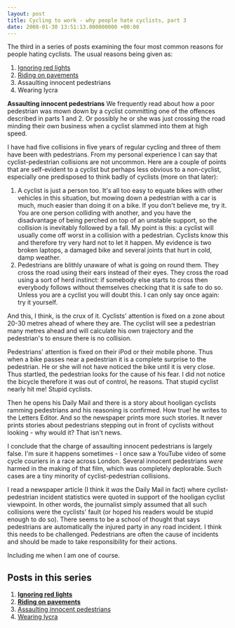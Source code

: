 ```yaml
---
layout: post
title: Cycling to work - why people hate cyclists, part 3
date: 2008-01-30 13:51:13.000000000 +00:00
---
```

<script type="text/javascript"><!--
google_ad_client = "ca-pub-2148551173170619";
/* Hate cyclists */
google_ad_slot = "9923687537";
google_ad_width = 468;
google_ad_height = 60;
//-->
</script>
<script type="text/javascript"
src="http://pagead2.googlesyndication.com/pagead/show_ads.js">
</script>

<div>The third in a series of posts examining the four most common reasons for people hating cyclists. The usual reasons being given as:</div>
<div>
<ol>
	<li>
<div><a target="_blank" href="http://blog.dominicsayers.com/2008/01/28/cycling-to-work-why-people-hate-cyclists-part-1/">Ignoring red lights</a></div>
</li>
	<li>
<div>
<div><a target="_blank" href="http://blog.dominicsayers.com/2008/01/29/cycling-to-work-why-people-hate-cyclists-part-2/">Riding on pavements</a></div>
</div>
</li>
	<li>
<div>
<div>Assaulting innocent pedestrians</div>
</div>
</li>
	<li>Wearing lycra  </li>
</ol>
</div>
<strong>Assaulting innocent pedestrians</strong>
We frequently read about how a poor pedestrian was mown down by a cyclist committing one of the offences described in parts 1 and 2. Or possibly he or she was just crossing the road minding their own business when a cyclist slammed into them at high speed.

I have had five collisions in five years of regular cycling and three of them have been with pedestrians. From my personal experience I can say that cyclist-pedestrian collisions are not uncommon. Here are a couple of points that are self-evident to a cyclist but perhaps less obvious to a non-cyclist, especially one predisposed to think badly of cyclists (more on that later):
<ol>
	<li>
<div>A cyclist is just a person too. It's all too easy to equate bikes with other vehicles in this situation, but mowing down a pedestrian with a car is much, much easier than doing it on a bike. If you don't believe me, try it. You are one person colliding with another, and you have the disadvantage of being perched on top of an unstable support, so the collision is inevitably followed by a fall. My point is this: a cyclist will usually come off worst in a collision with a pedestrian. Cyclists know this and therefore try very hard not to let it happen. My evidence is two broken laptops, a damaged bike and several joints that hurt in cold, damp weather.</div>
</li>
	<li>
<div>Pedestrians are blithly unaware of what is going on round them. They cross the road using their ears instead of their eyes. They cross the road using a sort of herd instinct: if somebody else starts to cross then everybody follows without themselves checking that it is safe to do so. Unless you are a cyclist you will doubt this. I can only say once again: try it yourself.</div>
</li>
</ol>
And this, I think, is the crux of it. Cyclists' attention is fixed on a zone about 20-30 metres ahead of where they are. The cyclist will see a pedestrian many metres ahead and will calculate his own trajectory and the pedestrian's to ensure there is no collision.

Pedestrians' attention is fixed on their iPod or their mobile phone. Thus when a bike passes near a pedestrian it is a complete surprise to the pedestrian. He or she will not have noticed the bike until it is very close. Thus startled, the pedestrian looks for the cause of his fear. I did not notice the bicycle therefore it was out of control, he reasons. That stupid cyclist nearly hit me! Stupid cyclists.

Then he opens his Daily Mail and there is a story about hooligan cyclists ramming pedestrians and his reasoning is confirmed. How true! he writes to the Letters Editor. And so the newspaper prints more such stories. It never prints stories about pedestrians stepping out in front of cyclists without looking - why would it? That isn't news.

I conclude that the charge of assaulting innocent pedestrians is largely false. I'm sure it happens sometimes - I once saw a YouTube video of some cycle couriers in a race across London. Several innocent pedestrians <em>were</em> harmed in the making of that film, which was completely deplorable. Such cases are a tiny minority of cyclist-pedestrian collisions.

I read a newspaper article (I think it <em>was</em> the Daily Mail in fact) where cyclist-pedestrian incident statistics were quoted in support of the hooligan cyclist viewpoint. In other words, the journalist simply assumed that all such collisions were the cyclists' fault (or hoped his readers would be stupid enough to do so). There seems to be a school of thought that says pedestrians are automatically the injured party in any road incident. I think this needs to be challenged. Pedestrians are often the cause of incidents and should be made to take responsibility for their actions.

Including me when I am one of course.

<div>
<h2>Posts in this series</h2>
<ol>
	<li>
<div><a target="_blank" href="http://blog.dominicsayers.com/2008/01/28/cycling-to-work-why-people-hate-cyclists-part-1/"><strong>Ignoring red lights</strong></a></div>
</li>
	<li>
<div>
<div><a target="_blank" href="http://blog.dominicsayers.com/2008/01/29/cycling-to-work-why-people-hate-cyclists-part-2/"><strong>Riding on pavements</strong></a></div>
</div>
</li>
	<li>
<div>
<div><a target="_blank" href="http://blog.dominicsayers.com/2008/01/30/cycling-to-work-why-people-hate-cyclists-part-3/">Assaulting innocent pedestrians</a></div>
</div>
</li>
	<li><a target="_blank" href="http://blog.dominicsayers.com/2008/01/30/cycling-to-work-why-people-hate-cyclists-part-a/">Wearing lycra</a></li>
</ol>
</div>

<script type="text/javascript"><!--
google_ad_client = "ca-pub-2148551173170619";
/* Hate cyclists */
google_ad_slot = "9923687537";
google_ad_width = 468;
google_ad_height = 60;
//-->
</script>
<script type="text/javascript"
src="http://pagead2.googlesyndication.com/pagead/show_ads.js">
</script>
